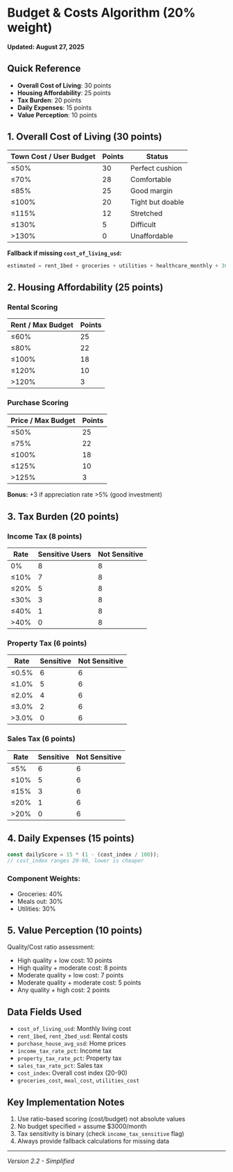 # Budget & Costs Algorithm (20% weight)
**Updated: August 27, 2025**

## Quick Reference
- **Overall Cost of Living**: 30 points
- **Housing Affordability**: 25 points
- **Tax Burden**: 20 points
- **Daily Expenses**: 15 points
- **Value Perception**: 10 points

## 1. Overall Cost of Living (30 points)

| Town Cost / User Budget | Points | Status |
|-------------------------|--------|--------|
| ≤50% | 30 | Perfect cushion |
| ≤70% | 28 | Comfortable |
| ≤85% | 25 | Good margin |
| ≤100% | 20 | Tight but doable |
| ≤115% | 12 | Stretched |
| ≤130% | 5 | Difficult |
| >130% | 0 | Unaffordable |

**Fallback if missing `cost_of_living_usd`:**
```javascript
estimated = rent_1bed + groceries + utilities + healthcare_monthly + 300
```

## 2. Housing Affordability (25 points)

### Rental Scoring
| Rent / Max Budget | Points |
|-------------------|--------|
| ≤60% | 25 |
| ≤80% | 22 |
| ≤100% | 18 |
| ≤120% | 10 |
| >120% | 3 |

### Purchase Scoring
| Price / Max Budget | Points |
|--------------------|--------|
| ≤50% | 25 |
| ≤75% | 22 |
| ≤100% | 18 |
| ≤125% | 10 |
| >125% | 3 |

**Bonus:** +3 if appreciation rate >5% (good investment)

## 3. Tax Burden (20 points)

### Income Tax (8 points)
| Rate | Sensitive Users | Not Sensitive |
|------|----------------|---------------|
| 0% | 8 | 8 |
| ≤10% | 7 | 8 |
| ≤20% | 5 | 8 |
| ≤30% | 3 | 8 |
| ≤40% | 1 | 8 |
| >40% | 0 | 8 |

### Property Tax (6 points)
| Rate | Sensitive | Not Sensitive |
|------|-----------|---------------|
| ≤0.5% | 6 | 6 |
| ≤1.0% | 5 | 6 |
| ≤2.0% | 4 | 6 |
| ≤3.0% | 2 | 6 |
| >3.0% | 0 | 6 |

### Sales Tax (6 points)
| Rate | Sensitive | Not Sensitive |
|------|-----------|---------------|
| ≤5% | 6 | 6 |
| ≤10% | 5 | 6 |
| ≤15% | 3 | 6 |
| ≤20% | 1 | 6 |
| >20% | 0 | 6 |

## 4. Daily Expenses (15 points)

```javascript
const dailyScore = 15 * (1 - (cost_index / 100));
// cost_index ranges 20-90, lower is cheaper
```

### Component Weights:
- Groceries: 40%
- Meals out: 30%
- Utilities: 30%

## 5. Value Perception (10 points)

Quality/Cost ratio assessment:
- High quality + low cost: 10 points
- High quality + moderate cost: 8 points
- Moderate quality + low cost: 7 points
- Moderate quality + moderate cost: 5 points
- Any quality + high cost: 2 points

## Data Fields Used
- `cost_of_living_usd`: Monthly living cost
- `rent_1bed`, `rent_2bed_usd`: Rental costs
- `purchase_house_avg_usd`: Home prices
- `income_tax_rate_pct`: Income tax
- `property_tax_rate_pct`: Property tax
- `sales_tax_rate_pct`: Sales tax
- `cost_index`: Overall cost index (20-90)
- `groceries_cost`, `meal_cost`, `utilities_cost`

## Key Implementation Notes
1. Use ratio-based scoring (cost/budget) not absolute values
2. No budget specified = assume $3000/month
3. Tax sensitivity is binary (check `income_tax_sensitive` flag)
4. Always provide fallback calculations for missing data

---
*Version 2.2 - Simplified*